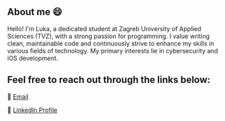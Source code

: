 ## About me 😄
Hello! I'm Luka, a dedicated student at Zagreb University of Applied Sciences (TVZ), with a strong passion for programming. I value writing clean, maintainable code and continuously strive to enhance my skills in various fields of technology. My primary interests lie in cybersecurity and iOS development.

## Feel free to reach out through the links below:

📧 [Email](lukavinc9@gmail.com)

🔗 [LinkedIn Profile](https://www.linkedin.com/in/vinceljluka/)


<!--
**vinceljluka/vinceljluka** is a ✨ _special_ ✨ repository because its `README.md` (this file) appears on your GitHub profile.

Here are some ideas to get you started:

- 🔭 I’m currently working on ...
- 🌱 I’m currently learning ...
- 👯 I’m looking to collaborate on ...
- 🤔 I’m looking for help with ...
- 💬 Ask me about ...
- 📫 How to reach me: ...
- 😄 Pronouns: ...
- ⚡ Fun fact: ...
-->
